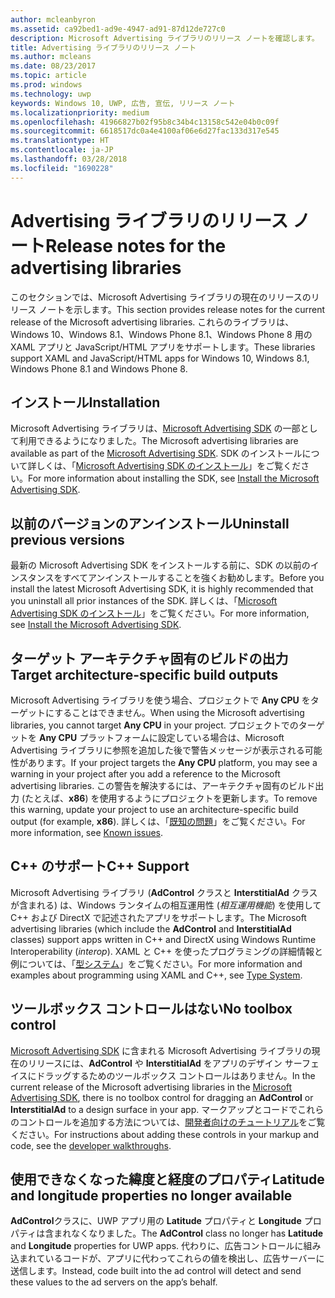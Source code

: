 ```yaml
---
author: mcleanbyron
ms.assetid: ca92bed1-ad9e-4947-ad91-87d12de727c0
description: Microsoft Advertising ライブラリのリリース ノートを確認します。
title: Advertising ライブラリのリリース ノート
ms.author: mcleans
ms.date: 08/23/2017
ms.topic: article
ms.prod: windows
ms.technology: uwp
keywords: Windows 10, UWP, 広告, 宣伝, リリース ノート
ms.localizationpriority: medium
ms.openlocfilehash: 41966827b02f95b8c34b4c13158c542e04b0c09f
ms.sourcegitcommit: 6618517dc0a4e4100af06e6d27fac133d317e545
ms.translationtype: HT
ms.contentlocale: ja-JP
ms.lasthandoff: 03/28/2018
ms.locfileid: "1690228"
---
```

# <a name="release-notes-for-the-advertising-libraries"></a><span data-ttu-id="66e21-104">Advertising ライブラリのリリース ノート</span><span class="sxs-lookup"><span data-stu-id="66e21-104">Release notes for the advertising libraries</span></span>




<span data-ttu-id="66e21-105">このセクションでは、Microsoft Advertising ライブラリの現在のリリースのリリース ノートを示します。</span><span class="sxs-lookup"><span data-stu-id="66e21-105">This section provides release notes for the current release of the Microsoft advertising libraries.</span></span> <span data-ttu-id="66e21-106">これらのライブラリは、Windows 10、Windows 8.1、Windows Phone 8.1、Windows Phone 8 用の XAML アプリと JavaScript/HTML アプリをサポートします。</span><span class="sxs-lookup"><span data-stu-id="66e21-106">These libraries support XAML and JavaScript/HTML apps for Windows 10, Windows 8.1, Windows Phone 8.1 and Windows Phone 8.</span></span>

## <a name="installation"></a><span data-ttu-id="66e21-107">インストール</span><span class="sxs-lookup"><span data-stu-id="66e21-107">Installation</span></span>


<span data-ttu-id="66e21-108">Microsoft Advertising ライブラリは、[Microsoft Advertising SDK](http://aka.ms/ads-sdk-uwp) の一部として利用できるようになりました。</span><span class="sxs-lookup"><span data-stu-id="66e21-108">The Microsoft advertising libraries are available as part of the [Microsoft Advertising SDK](http://aka.ms/ads-sdk-uwp).</span></span> <span data-ttu-id="66e21-109">SDK のインストールについて詳しくは、「[Microsoft Advertising SDK のインストール](install-the-microsoft-advertising-libraries.md)」をご覧ください。</span><span class="sxs-lookup"><span data-stu-id="66e21-109">For more information about installing the SDK, see [Install the Microsoft Advertising SDK](install-the-microsoft-advertising-libraries.md).</span></span>

## <a name="uninstall-previous-versions"></a><span data-ttu-id="66e21-110">以前のバージョンのアンインストール</span><span class="sxs-lookup"><span data-stu-id="66e21-110">Uninstall previous versions</span></span>

<span data-ttu-id="66e21-111">最新の Microsoft Advertising SDK をインストールする前に、SDK の以前のインスタンスをすべてアンインストールすることを強くお勧めします。</span><span class="sxs-lookup"><span data-stu-id="66e21-111">Before you install the latest Microsoft Advertising SDK, it is highly recommended that you uninstall all prior instances of the SDK.</span></span> <span data-ttu-id="66e21-112">詳しくは、「[Microsoft Advertising SDK のインストール](install-the-microsoft-advertising-libraries.md)」をご覧ください。</span><span class="sxs-lookup"><span data-stu-id="66e21-112">For more information, see [Install the Microsoft Advertising SDK](install-the-microsoft-advertising-libraries.md).</span></span>

## <a name="target-architecture-specific-build-outputs"></a><span data-ttu-id="66e21-113">ターゲット アーキテクチャ固有のビルドの出力</span><span class="sxs-lookup"><span data-stu-id="66e21-113">Target architecture-specific build outputs</span></span>

<span data-ttu-id="66e21-114">Microsoft Advertising ライブラリを使う場合、プロジェクトで **Any CPU** をターゲットにすることはできません。</span><span class="sxs-lookup"><span data-stu-id="66e21-114">When using the Microsoft advertising libraries, you cannot target **Any CPU** in your project.</span></span> <span data-ttu-id="66e21-115">プロジェクトでのターゲットを **Any CPU** プラットフォームに設定している場合は、Microsoft Advertising ライブラリに参照を追加した後で警告メッセージが表示される可能性があります。</span><span class="sxs-lookup"><span data-stu-id="66e21-115">If your project targets the **Any CPU** platform, you may see a warning in your project after you add a reference to the Microsoft advertising libraries.</span></span> <span data-ttu-id="66e21-116">この警告を解決するには、アーキテクチャ固有のビルド出力 (たとえば、**x86**) を使用するようにプロジェクトを更新します。</span><span class="sxs-lookup"><span data-stu-id="66e21-116">To remove this warning, update your project to use an architecture-specific build output (for example, **x86**).</span></span> <span data-ttu-id="66e21-117">詳しくは、「[既知の問題](known-issues-for-the-advertising-libraries.md)」をご覧ください。</span><span class="sxs-lookup"><span data-stu-id="66e21-117">For more information, see [Known issues](known-issues-for-the-advertising-libraries.md).</span></span>

## <a name="c-support"></a><span data-ttu-id="66e21-118">C++ のサポート</span><span class="sxs-lookup"><span data-stu-id="66e21-118">C++ Support</span></span>

<span data-ttu-id="66e21-119">Microsoft Advertising ライブラリ (**AdControl** クラスと **InterstitialAd** クラスが含まれる) は、Windows ランタイムの相互運用性 (*相互運用機能*) を使用して C++ および DirectX で記述されたアプリをサポートします。</span><span class="sxs-lookup"><span data-stu-id="66e21-119">The Microsoft advertising libraries (which include the **AdControl** and **InterstitialAd** classes) support apps written in C++ and DirectX using Windows Runtime Interoperability (*interop*).</span></span> <span data-ttu-id="66e21-120">XAML と C++ を使ったプログラミングの詳細情報と例については、「[型システム](https://docs.microsoft.com/cpp/cppcx/type-system-c-cx)」をご覧ください。</span><span class="sxs-lookup"><span data-stu-id="66e21-120">For more information and examples about programming using XAML and C++, see [Type System](https://docs.microsoft.com/cpp/cppcx/type-system-c-cx).</span></span>

## <a name="no-toolbox-control"></a><span data-ttu-id="66e21-121">ツールボックス コントロールはない</span><span class="sxs-lookup"><span data-stu-id="66e21-121">No toolbox control</span></span>

<span data-ttu-id="66e21-122">[Microsoft Advertising SDK](http://aka.ms/ads-sdk-uwp) に含まれる Microsoft Advertising ライブラリの現在のリリースには、**AdControl** や **InterstitialAd** をアプリのデザイン サーフェイスにドラッグするためのツールボックス コントロールはありません。</span><span class="sxs-lookup"><span data-stu-id="66e21-122">In the current release of the Microsoft advertising libraries in the [Microsoft Advertising SDK](http://aka.ms/ads-sdk-uwp), there is no toolbox control for dragging an **AdControl** or **InterstitialAd** to a design surface in your app.</span></span> <span data-ttu-id="66e21-123">マークアップとコードでこれらのコントロールを追加する方法については、[開発者向けのチュートリアル](developer-walkthroughs.md)をご覧ください。</span><span class="sxs-lookup"><span data-stu-id="66e21-123">For instructions about adding these controls in your markup and code, see the [developer walkthroughs](developer-walkthroughs.md).</span></span>

## <a name="latitude-and-longitude-properties-no-longer-available"></a><span data-ttu-id="66e21-124">使用できなくなった緯度と経度のプロパティ</span><span class="sxs-lookup"><span data-stu-id="66e21-124">Latitude and longitude properties no longer available</span></span>

<span data-ttu-id="66e21-125">**AdControl**クラスに、UWP アプリ用の **Latitude** プロパティと **Longitude** プロパティは含まれなくなりました。</span><span class="sxs-lookup"><span data-stu-id="66e21-125">The **AdControl** class no longer has **Latitude** and **Longitude** properties for UWP apps.</span></span> <span data-ttu-id="66e21-126">代わりに、広告コントロールに組み込まれているコードが、アプリに代わってこれらの値を検出し、広告サーバーに送信します。</span><span class="sxs-lookup"><span data-stu-id="66e21-126">Instead, code built into the ad control will detect and send these values to the ad servers on the app’s behalf.</span></span>


 

 
